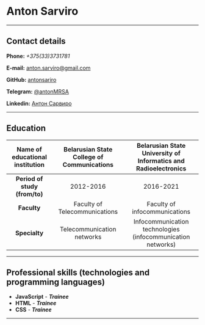 # Anton Sarviro
***
## Contact details 
**Phone:** *+375(33)3731781*

**E-mail:** anton.sarviro@gmail.com

**GitHub:** [antonsariro](https://github.com/antonsariro)

**Telegram:** [@antonMRSA](https://t.me/antonMRSA)

**Linkedin:** [Антон Сарвиро](https://linkedin.com/in/антон-сарвиро-6a3964248)


***
## Education

|Name of educational institution    | Belarusian State College of Communications | Belarusian State University of Informatics and Radioelectronics |
:-----------:|:-------:|:-----:|
**Period of study (from/to)**       |   2012-2016 | 2016-2021 |
|**Faculty**    |   Faculty of Telecommunications | Faculty of infocommunications
|**Specialty**        |   Telecommunication networks | Infocommunication technologies (infocommunication networks)|
***
## Professional skills (technologies and programming languages)
* **JavaScript** - ***Trainee***
* **HTML** - ***Trainee***
* **CSS** - ***Trainee***
 ***

